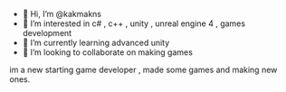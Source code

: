 - 👋 Hi, I’m @kakmakns
- 👀 I’m interested in c# , c++ , unity , unreal engine 4 , games development
- 🌱 I’m currently learning advanced unity 
- 💞️ I’m looking to collaborate on making games


im  a new starting game developer , made some games and making new ones.
